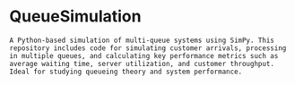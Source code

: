 # QueueSimulation
    A Python-based simulation of multi-queue systems using SimPy. This repository includes code for simulating customer arrivals, processing in multiple queues, and calculating key performance metrics such as average waiting time, server utilization, and customer throughput. Ideal for studying queueing theory and system performance.
